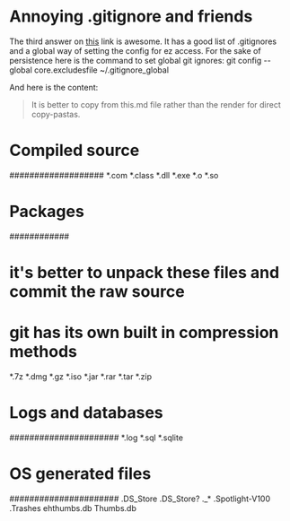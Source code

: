 # Annoying .gitignore and friends
The third answer on [this](https://stackoverflow.com/questions/107701/how-can-i-remove-ds-store-files-from-a-git-repository) link is awesome. It has a good list of .gitignores and a global way of setting the config for ez access. For the sake of persistence here is the command to set global git ignores: git config --global core.excludesfile ~/.gitignore_global

And here is the content:

> It is better to copy from this.md file rather than the render for direct copy-pastas.

# Compiled source #
###################
*.com
*.class
*.dll
*.exe
*.o
*.so

# Packages #
############
# it's better to unpack these files and commit the raw source
# git has its own built in compression methods
*.7z
*.dmg
*.gz
*.iso
*.jar
*.rar
*.tar
*.zip

# Logs and databases #
######################
*.log
*.sql
*.sqlite

# OS generated files #
######################
.DS_Store
.DS_Store?
._*
.Spotlight-V100
.Trashes
ehthumbs.db
Thumbs.db
